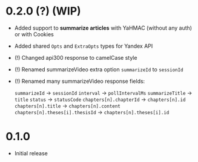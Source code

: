 # 0.2.0 (?) (WIP)

- Added support to **summarize articles** with YaHMAC (without any auth) or with Cookies
- Added shared `Opts` and `ExtraOpts` types for Yandex API
- (!) Changed api300 response to camelCase style
- (!) Renamed summarizeVideo extra option `summarizeId` to `sessionId`
- (!) Renamed many summarizeVideo response fields:

  `summarizeId` -> `sessionId`
  `interval` -> `pollIntervalMs`
  `summarizeTitle` -> `title`
  `status` -> `statusCode`
  `chapters[n].chapterId` -> `chapters[n].id`
  `chapters[n].title` -> `chapters[n].content`
  `chapters[n].theses[i].thesisId` -> `chapters[n].theses[i].id`

# 0.1.0

- Initial release
